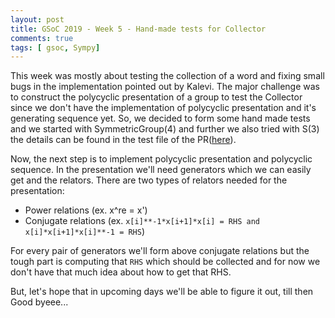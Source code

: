```yaml
---
layout: post
title: GSoC 2019 - Week 5 - Hand-made tests for Collector
comments: true
tags: [ gsoc, Sympy]
---
```


This week was mostly about testing the collection of a word and fixing small bugs in the implementation pointed out by Kalevi. The major challenge was to construct the polycyclic presentation of a group to test the Collector since we don't have the implementation of polycyclic presentation and it's generating sequence yet. So, we decided to form some hand made tests and we started with SymmetricGroup(4) and further we also tried with S(3) the details can be found in the test file of the PR([here](https://github.com/sympy/sympy/pull/16991)).

Now, the next step is to implement polycyclic presentation and polycyclic sequence. In the presentation we'll need generators which we can easily get and the relators. There are two types of relators needed for the presentation:

 - Power relations (ex. x^re = x')
 - Conjugate relations (ex. `x[i]**-1*x[i+1]*x[i] = RHS and x[i]*x[i+1]*x[i]**-1 = RHS`)

For every pair of generators we'll form above conjugate relations but the tough part is computing that `RHS` which should be collected and for now we don't have that much idea about how to get that RHS.

But, let's hope that in upcoming days we'll be able to figure it out, till then Good byeee... 


